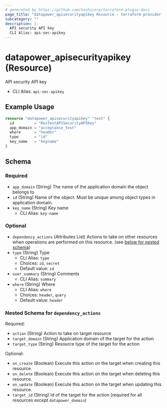 ```yaml
---
# generated by https://github.com/hashicorp/terraform-plugin-docs
page_title: "datapower_apisecurityapikey Resource - terraform-provider-datapower"
subcategory: ""
description: |-
  API security API key
  CLI Alias: api-sec-apikey
---
```


# datapower_apisecurityapikey (Resource)

API security API key
  - CLI Alias: `api-sec-apikey`

## Example Usage

```terraform
resource "datapower_apisecurityapikey" "test" {
  id         = "ResTestAPISecurityAPIKey"
  app_domain = "acceptance_test"
  where      = "header"
  type       = "id"
  key_name   = "keyname"
}
```

<!-- schema generated by tfplugindocs -->
## Schema

### Required

- `app_domain` (String) The name of the application domain the object belongs to
- `id` (String) Name of the object. Must be unique among object types in application domain.
- `key_name` (String) Key name
  - CLI Alias: `key-name`

### Optional

- `dependency_actions` (Attributes List) Actions to take on other resources when operations are performed on this resource. (see [below for nested schema](#nestedatt--dependency_actions))
- `type` (String) Type
  - CLI Alias: `type`
  - Choices: `id`, `secret`
  - Default value: `id`
- `user_summary` (String) Comments
  - CLI Alias: `summary`
- `where` (String) Where
  - CLI Alias: `where`
  - Choices: `header`, `query`
  - Default value: `header`

<a id="nestedatt--dependency_actions"></a>
### Nested Schema for `dependency_actions`

Required:

- `action` (String) Action to take on target resource
- `target_domain` (String) Application domain of the target for the action
- `target_type` (String) Resource type of the target for the action

Optional:

- `on_create` (Boolean) Execute this action on the target when creating this resource.
- `on_delete` (Boolean) Execute this action on the target when deleting this resource.
- `on_update` (Boolean) Execute this action on the target when updating this resource.
- `target_id` (String) Id of the target for the action (required for all resources except `datapower_domain`)
